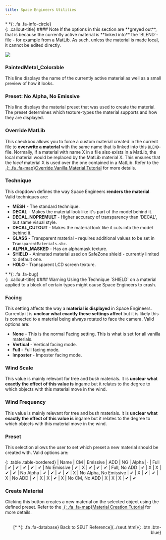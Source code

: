 ```yaml
---
title: Space Engineers Utilities
---
```


<div class="callout-block callout-info"><div class="icon-holder">*&nbsp;*{: .fa .fa-info-circle}
</div><div class="content">
{: .callout-title}
#### Note
If the options in this section are **greyed out**, that is because the currently active material is **linked into** the `BLEND`-file - for example from a MatLib. As such, unless the material is made local, it cannot be edited directly.
</div></div>

![](/modding-reference/assets/images/reference/seut/shader-editor-panel_1.png)

### PaintedMetal_Colorable
This line displays the name of the currently active material as well as a small preview of how it looks.

### Preset: No Alpha, No Emissive
This line displays the material preset that was used to create the material. The preset determines which texture-types the material supports and how they are displayed.

### Override MatLib
This checkbox allows you to force a custom material created in the current file to **overwrite a material** with the same name that is linked into this `BLEND`-file. Normally, if a material with name X in a file also exists in a MatLib, the local material would be replaced by the MatLib material X. This ensures that the *local* material X is used over the one contained in a MatLib. Refer to the [*&nbsp;*{: .fa .fa-map}Override Vanilla Material Tutorial]() for more details.

### Technique
This dropdown defines the way Space Engineers **renders the material**. Valid techniques are:

* **MESH** - The standard technique.
* **DECAL** - Makes the material look like it's part of the model behind it.
* **DECAL_NOPREMULT** - Higher accuracy of transparency than 'DECAL', but same visual style.
* **DECAL_CUTOUT** - Makes the material look like it cuts into the model behind it.
* **GLASS** - Transparent material - requires additional values to be set in `TransparentMaterials.sbc`.
* **ALPHA_MASKED** - Has an alphamask texture.
* **SHIELD** - Animated material used on SafeZone shield - currently limited to default one.
* **HOLO** - Transparent LCD screen texture.

<div class="callout-block callout-warning"><div class="icon-holder">*&nbsp;*{: .fa .fa-bug}
</div><div class="content">
{: .callout-title}
#### Warning
Using the Technique `SHIELD` on a material applied to a block of certain types might cause Space Engineers to crash.
</div></div>

### Facing
This setting affects the way a **material is displayed** in Space Engineers. Currently it is **unclear what exactly these settings affect** but it is likely this is connected to a material being always rotated to face the camera. Valid options are:

* **None** - This is the normal Facing setting. This is what is set for all vanilla materials.
* **Vertical** - Vertical facing mode.
* **Full** - Full facing mode.
* **Imposter** - Imposter facing mode.

### Wind Scale
This value is mainly relevant for tree and bush materials. It is **unclear what exactly the effect of this value is** ingame but it relates to the degree to which objects with this material move in the wind.

### Wind Frequency
This value is mainly relevant for tree and bush materials. It is **unclear what exactly the effect of this value is** ingame but it relates to the degree to which objects with this material move in the wind.

### Preset
This selection allows the user to set which preset a new material should be created with. Valid options are:

<div class="table-responsive">

{: .table .table-bordered}
| Name | CM | Emissive | ADD | NG | Alpha
|-
| Full | ✔ | ✔ | ✔ | ✔ | ✔
| No Emissive | ✔ | X | ✔ | ✔ | ✔
| Full, No ADD | ✔ | X | X | ✔ | ✔
| No Alpha | ✔ | ✔ | ✔ | ✔ | X
| No Alpha, No Emissive | ✔ | X | ✔ | ✔ | X
| No ADD | ✔ | X | X | ✔ | X
| No CM, No ADD | X | X | X | ✔ | ✔

</div>

### Create Material
Clicking this button creates a new material on the selected object using the defined preset. Refer to the [*&nbsp;*{: .fa .fa-map}Material Creation Tutorial]() for more details.
<br><br/>
<p style="text-align:right">[*&nbsp;*{: .fa .fa-database} Back to SEUT Reference](../seut.html){: .btn .btn-blue}</p>
